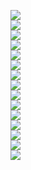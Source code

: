 


![](DeclareShatter_LogBaselineAndZCR_GB_TestClip_Short_v1_16000TimingLogicV2.png) <br />
![](DeclareShatter_LogBaselineAndZCR_GB_TestClip_Training_v1_16000TimingLogicV2.png) <br />
![](DeclareShatter_LogBaselineAndZCR_GB_TestClip_v1_16000TimingLogicV2.png) <br />
![](DeclareShatter_LogBaselineAndZCR_GB_TestClip_v1_16000_mixed_includedTimingLogicV2.png) <br />
![](DeclareShatter_LogBaselineAndZCR_GB_TestClip_v2_16000TimingLogicV2.png) <br />
![](DeclareShatter_LogMinusBaselineAndZCR_GB_TestClip_Short_v1_16000TimingLogicV2.png) <br />
![](DeclareShatter_LogMinusBaselineAndZCR_GB_TestClip_Training_v1_16000TimingLogicV2.png) <br />
![](DeclareShatter_LogMinusBaselineAndZCR_GB_TestClip_v1_16000TimingLogicV2.png) <br />
![](DeclareShatter_LogMinusBaselineAndZCR_GB_TestClip_v1_16000_mixed_includedTimingLogicV2.png) <br />
![](DeclareShatter_LogMinusBaselineAndZCR_GB_TestClip_v2_16000TimingLogicV2.png) <br />
![](DeclareShatter_Tanh_GB_TestClip_Short_v1_16000TimingLogicV2.png) <br />
![](DeclareShatter_Tanh_GB_TestClip_Training_v1_16000TimingLogicV2.png) <br />
![](DeclareShatter_Tanh_GB_TestClip_v1_16000TimingLogicV2.png) <br />
![](DeclareShatter_Tanh_GB_TestClip_v1_16000_mixed_includedTimingLogicV2.png) <br />
![](DeclareShatter_Tanh_GB_TestClip_v2_16000TimingLogicV2.png) <br />
